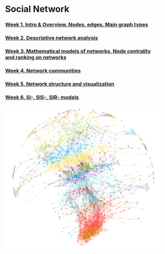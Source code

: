 # Social Network


### [Week 1. Intro & Overview. Nodes, edges. Main graph types](https://www.youtube.com/watch?v=0-qKgkPTuA8)
### [Week 2. Descriptive network analysis](https://www.youtube.com/watch?v=BwSSZ6G10zA)
### [Week 3. Mathematical models of networks. Node centrality and ranking on networks](https://www.youtube.com/watch?v=UqiS64BQGpI)
### [Week 4. Network communities](https://www.youtube.com/watch?v=2IgKdUukmqk)
### [Week 5. Network structure and visualization](https://www.youtube.com/watch?v=nK9Sm-Xihwg) 
### [Week 6. SI-, SIS-, SIR- models](https://youtu.be/12L63iX4Hxo) 

![Screenshot](color_graph.png)
